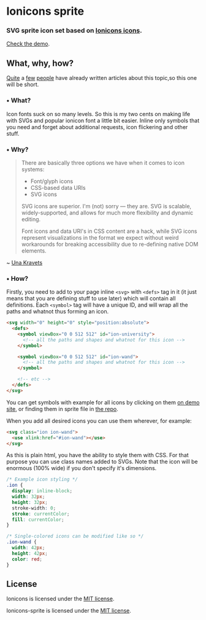 # Ionicons sprite
### SVG sprite icon set based on [Ionicons icons](http://ionicons.com).

[Check the demo](https://rastasheep.github.io/ionicons-sprite).

## What, why, how?

[Quite](https://css-tricks.com/icon-fonts-vs-svg/) a
[few](https://www.sitepoint.com/icon-fonts-vs-svg-debate/)
[people](https://una.im/svg-icons) have already written articles about this
topic,so this one will be short.

### • What?

Icon fonts suck on so many levels. So this is my two cents on making life with
SVGs and popular ionicon font a little bit easier. Inline only symbols that you
need and forget about additional requests, icon flickering and other stuff.

### • Why?

> There are basically three options we have when it comes to icon systems:
> - Font/glyph icons
> - CSS-based data URIs
> - SVG icons
>
> SVG icons are superior. I'm (not) sorry — they are. SVG is scalable,
> widely-supported, and allows for much more flexibility and dynamic editing.
>
> Font icons and data URI's in CSS content are a hack, while SVG icons
> represent visualizations in the format we expect without weird workarounds
> for breaking accessibility due to re-defining native DOM elements.

~ [Una Kravets](https://una.im/svg-icons/)

### • How?

Firstly, you need to add to your page inline `<svg>` with `<defs>` tag in it (it
just means that you are defining stuff to use later) which will contain
all definitions. Each `<symbol>` tag will have a unique ID, and will wrap all
the paths and whatnot thus forming an icon.

```html
<svg width="0" height="0" style="position:absolute">
  <defs>
    <symbol viewBox="0 0 512 512" id="ion-university">
      <!-- all the paths and shapes and whatnot for this icon -->
    </symbol>

    <symbol viewBox="0 0 512 512" id="ion-wand">
      <!-- all the paths and shapes and whatnot for this icon -->
    </symbol>

    <!-- etc -->
  </defs>
</svg>
```

You can get symbols with example for all icons by clicking on them [on demo
site](https://rastasheep.github.io/ionicons-sprite), or finding them in sprite
file in [the
repo](https://github.com/rastasheep/ionicons-sprite/blob/master/sprite.svg).

When you add all desired icons you can use them wherever, for example:

```html
<svg class="ion ion-wand">
  <use xlink:href="#ion-wand"></use>
</svg>
```

As this is plain html, you have the ability to style them with CSS. For that
purpose you can use class names added to SVGs.  Note that the icon will be
enormous (100% wide) if you don't specify it's dimensions.

```css
/* Example icon styling */
.ion {
  display: inline-block;
  width: 32px;
  height: 32px;
  stroke-width: 0;
  stroke: currentColor;
  fill: currentColor;
}

/* Single-colored icons can be modified like so */
.ion-wand {
  width: 42px;
  height: 42px;
  color: red;
}
```

## License

Ionicons is licensed under the [MIT license](http://opensource.org/licenses/MIT).

Ionicons-sprite is licensed under the [MIT license](http://opensource.org/licenses/MIT).
